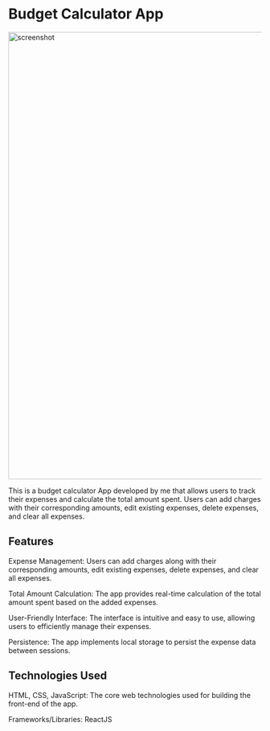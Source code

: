 # Budget Calculator App

<img width="890" alt="screenshot" src="https://github.com/Sweta-1997/budgetcalculatorApp/assets/128545837/66fd7d55-9b33-4b34-a75f-38b6b0f91688">



This is a budget calculator App developed by me that allows users to track their expenses and calculate the total amount spent. 
Users can add charges with their corresponding amounts, edit existing expenses, delete expenses, and clear all expenses.


## Features

Expense Management: Users can add charges along with their corresponding amounts, edit existing expenses, delete expenses, and clear all expenses.

Total Amount Calculation: The app provides real-time calculation of the total amount spent based on the added expenses.

User-Friendly Interface: The interface is intuitive and easy to use, allowing users to efficiently manage their expenses.

Persistence: The app implements local storage to persist the expense data between sessions.


## Technologies Used

HTML, CSS, JavaScript: The core web technologies used for building the front-end of the app.

Frameworks/Libraries: ReactJS

